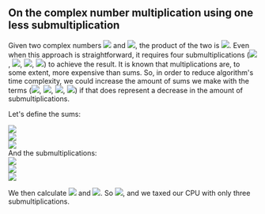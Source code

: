 ## On the complex number multiplication using one less submultiplication


Given two complex numbers <img src="http://www.sciweavers.org/tex2img.php?eq=%24%24a%2Bbi%24%24&bc=White&fc=Black&im=jpg&fs=12&ff=arev&edit=0g"> and <img src="http://www.sciweavers.org/tex2img.php?eq=%24%24c%2Bdi%24%24&bc=White&fc=Black&im=jpg&fs=12&ff=arev&edit=0">, the product of the two is <img src="http://www.sciweavers.org/tex2img.php?eq=%24%24%28ac-bd%29%20%2B%20%28ad%2Bbc%29i%24%24&bc=White&fc=Black&im=jpg&fs=12&ff=arev&edit=0">.
Even when this approach is straightforward, it requires four submultiplications (<img src="http://www.sciweavers.org/tex2img.php?eq=%24%24ac%24%24&bc=White&fc=Black&im=jpg&fs=12&ff=arev&edit=0g">, <img src="http://www.sciweavers.org/tex2img.php?eq=%24%24ad%24%24&bc=White&fc=Black&im=jpg&fs=12&ff=arev&edit=0g">, <img src="http://www.sciweavers.org/tex2img.php?eq=%24%24bc%24%24&bc=White&fc=Black&im=jpg&fs=12&ff=arev&edit=0g">, <img src="http://www.sciweavers.org/tex2img.php?eq=%24%24bd%24%24&bc=White&fc=Black&im=jpg&fs=12&ff=arev&edit=0g">) to achieve the result. It is known that multiplications are, to some extent, more expensive than sums. So, in order to reduce algorithm's time complexity, we could increase the amount of sums we make with the terms (<img src="http://www.sciweavers.org/tex2img.php?eq=%24%24a%24%24&bc=White&fc=Black&im=jpg&fs=12&ff=arev&edit=0g">, <img src="http://www.sciweavers.org/tex2img.php?eq=%24%24b%24%24&bc=White&fc=Black&im=jpg&fs=12&ff=arev&edit=0g">, <img src="http://www.sciweavers.org/tex2img.php?eq=%24%24c%24%24&bc=White&fc=Black&im=jpg&fs=12&ff=arev&edit=0g">, <img src="http://www.sciweavers.org/tex2img.php?eq=%24%24d%24%24&bc=White&fc=Black&im=jpg&fs=12&ff=arev&edit=0g">) if that does represent a decrease in the amount of submultiplications.

Let's define the sums: 
<div><img src="http://www.sciweavers.org/tex2img.php?eq=%24%24S_1%3Dd-c%24%24&bc=White&fc=Black&im=jpg&fs=12&ff=arev&edit=0"></div>
<div><img src="http://www.sciweavers.org/tex2img.php?eq=%24%24S_2%3Da%2Bb%24%24&bc=White&fc=Black&im=jpg&fs=12&ff=arev&edit=0"></div>
<div><img src="http://www.sciweavers.org/tex2img.php?eq=%24%24S_3%3Dd%2Bc%24%24&bc=White&fc=Black&im=jpg&fs=12&ff=arev&edit=0"></div>
And the submultiplications:
<div><img src="http://www.sciweavers.org/tex2img.php?eq=%24%24P_1%3DaS_1%24%24&bc=White&fc=Black&im=jpg&fs=12&ff=arev&edit=0"></div>
<div><img src="http://www.sciweavers.org/tex2img.php?eq=%24%24P_2%3DcS_2%24%24&bc=White&fc=Black&im=jpg&fs=12&ff=arev&edit=0"></div>
<div><img src="http://www.sciweavers.org/tex2img.php?eq=%24%24P_3%3DbS_3%24%24&bc=White&fc=Black&im=jpg&fs=12&ff=arev&edit=0"></div>

We then calculate <img src="http://www.sciweavers.org/tex2img.php?eq=%24%24P_1%2BP_2%3Dad-ac%2Bac%2Bbc%3Dad%2Bbc%3DIm%5C%7BR%5C%7D%24%24&bc=White&fc=Black&im=jpg&fs=12&ff=arev&edit=0"> and <img src="http://www.sciweavers.org/tex2img.php?eq=%24%24P_2-P_3%3Dac%2Bbc-bd-bc%3Dac-bd%3DRe%5C%7BR%5C%7D%24%24&bc=White&fc=Black&im=jpg&fs=12&ff=arev&edit=0">.
So <img src="http://www.sciweavers.org/tex2img.php?eq=%24%24R%3D%28P_2-P_3%29%2B%28P_1%2BP_2%29i%24%24&bc=White&fc=Black&im=jpg&fs=12&ff=arev&edit=0">, and we taxed our CPU with only three submultiplications.